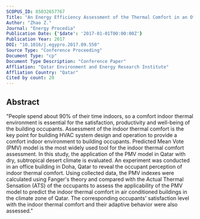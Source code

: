 ```yaml
---
SCOPUS_ID: 85032657767
Title: "An Energy Efficiency Assessment of the Thermal Comfort in an Office building"
Author: "Zhao Z."
Journal: "Energy Procedia"
Publication Date: {'$date': '2017-01-01T00:00:00Z'}
Publication Year: 2017
DOI: "10.1016/j.egypro.2017.09.550"
Source Type: "Conference Proceeding"
Document Type: "cp"
Document Type Description: "Conference Paper"
Affliation: "Qatar Environment and Energy Research Institute"
Affliation Country: "Qatar"
Cited by count: 20
---
```


## Abstract
"People spend about 90% of their time indoors, so a comfort indoor thermal environment is essential for the satisfaction, productivity and well-being of the building occupants. Assessment of the indoor thermal comfort is the key point for building HVAC system design and operation to provide a comfort indoor environment to building occupants. Predicted Mean Vote (PMV) model is the most widely used tool for the indoor thermal comfort assessment. In this study, the application of the PMV model in Qatar with dry, subtropical desert climate is evaluated. An experiment was conducted in an office building in Doha, Qatar to reveal the occupant perception of indoor thermal comfort. Using collected data, the PMV indexes were calculated using Fanger's theory and compared with the Actual Thermal Sensation (ATS) of the occupants to assess the applicability of the PMV model to predict the indoor thermal comfort in air conditioned buildings in the climate zone of Qatar. The corresponding occupants' satisfaction level with the indoor thermal comfort and their adaptive behavior were also assessed."
